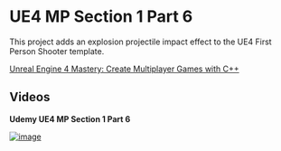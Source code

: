 # UE4 MP Section 1 Part 6

This project adds an explosion projectile impact effect to the UE4 First Person Shooter template.

[Unreal Engine 4 Mastery: Create Multiplayer Games with C++](https://www.udemy.com/share/101WG6AEoacllQRnQ=/)

## Videos

**Udemy UE4 MP Section 1 Part 6**

<a href="https://www.youtube.com/watch?v=Eh68DgSvI8o">![image](https://img.youtube.com/vi/Eh68DgSvI8o/0.jpg)</a>
